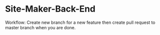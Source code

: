 # Site-Maker-Back-End

Workflow:
Create new branch for a new feature then create pull request to master branch when you are done.
